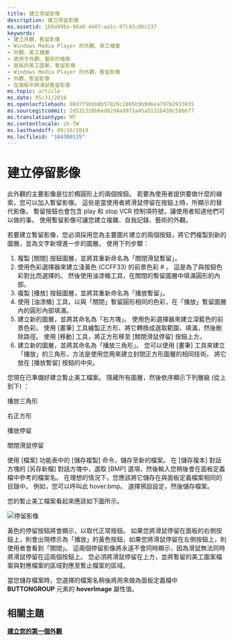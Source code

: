 ```yaml
---
title: 建立停留影像
description: 建立停留影像
ms.assetid: 169a99ba-96a0-4487-aa1c-07c83c0bc237
keywords:
- 建立外觀，暫留影像
- Windows Media Player 的外觀、美工檔案
- 外觀、美工檔案
- 適用于外觀、藝術的檔案
- 面板的美工圖案，暫留影像
- Windows Media Player 的外觀，暫留影像
- 外觀，暫留影像
- 在面板中將滑鼠暫留影像
ms.topic: article
ms.date: 05/31/2018
ms.openlocfilehash: 00d7f5bbb8b57820c2805b9b9d6ea79762933035
ms.sourcegitcommit: 2d531328b6ed82d4ad971a45a5131b430c5866f7
ms.translationtype: MT
ms.contentlocale: zh-TW
ms.lasthandoff: 09/16/2019
ms.locfileid: "104300135"
---
```

# <a name="creating-the-hover-image"></a>建立停留影像

此外觀的主要影像是位於橢圓形上的兩個按鈕。 若要為使用者提供要做什麼的線索，您可以加入暫留影像。 這些是當使用者將滑鼠停留在按鈕上時，所顯示的替代影像。 暫留按鈕也會包含 play 和 stop VCR 控制項符號，讓使用者知道他們可以做的事。 使用暫留影像可讓您建立複雜、自我記錄、藝術的外觀。

若要建立暫留影像，您必須採用您為主要圖片建立的兩個按鈕，將它們複製到新的圖層，並為文字新增進一步的圖層。 使用下列步驟：

1.  複製 [關閉] 按鈕圖層，並將其重新命名為「關閉滑鼠暫留」。
2.  使用色彩選擇器來建立淺黃色 (CCFF33) 的前景色彩 \# 。 這是為了與按鈕色彩對比而選擇的。 然後使用油漆桶工具，在關閉的暫留圖層中填滿圓形的內部。
3.  複製 [播放] 按鈕圖層，並將其重新命名為「播放暫留」。
4.  使用 [油漆桶] 工具，以與「關閉」暫留圓形相同的色彩，在「播放」暫留圖層內的圓形內部填滿。
5.  建立新的圖層，並將其命名為「右方塊」。 使用色彩選擇器來建立深藍色的前景色彩。 使用 [畫筆] 工具繪製正方形、將它轉換成選取範圍、填滿，然後刪除路徑。 使用 [移動] 工具，將正方形移至 [關閉滑鼠停留] 按鈕上方。
6.  建立新的圖層，並將其命名為「播放三角形」。 您可以使用 [畫筆] 工具來建立「播放」的三角形，方法是使用您用來建立封閉正方形圖層的相同技術。 將它放在 [播放暫留] 按鈕的中央。

您現在已準備好建立暫止美工檔案。 隱藏所有圖層，然後依序顯示下列層級 (從上到下) ：

播放三角形

右正方形

播放停留

關閉滑鼠停留

使用 [檔案] 功能表中的 [儲存複製] 命令，儲存至新的檔案。 在 [儲存複本] 對話方塊的 [另存新檔] 對話方塊中，選取 [BMP] 選項，然後輸入您稍後會在面板定義檔中參考的檔案名。 在理想的情況下，您應該將它儲存在與面板定義檔案相同的目錄中。 例如，您可以呼叫此 hover.bmp。 選擇預設設定，然後儲存檔案。

您的暫止美工檔案看起來應該如下圖所示。

![停留影像](images/absam01h.png)

黃色的停留按鈕將會顯示，以取代正常按鈕。 如果您將滑鼠停留在面板的右側按鈕上，則會出現標示為「播放」的黃色按鈕，如果您將滑鼠停留在左側按鈕上，則使用者會看到「關閉」。 這兩個停留影像將永遠不會同時顯示，因為滑鼠無法同時將滑鼠停留在這兩個按鈕上。 您必須將滑鼠停留在上方，並將暫留的美工圖案檔案與對應檔案的區域對應至暫止檔案的區域。

當您儲存檔案時，您選擇的檔案名稍後將用來做為面板定義檔中 **BUTTONGROUP** 元素的 **hoverImage** 屬性值。

## <a name="related-topics"></a>相關主題

<dl> <dt>

[**建立您的第一個外觀**](building-your-first-skin.md)
</dt> </dl>

 

 




